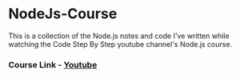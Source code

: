 # NodeJs-Course
This is a collection of the Node.js notes and code I've written while watching the Code Step By Step youtube channel's Node.js course.
### Course Link - <a href="https://youtube.com/playlist?list=PL8p2I9GklV456iofeMKReMTvWLr7Ki9At">Youtube</a>
